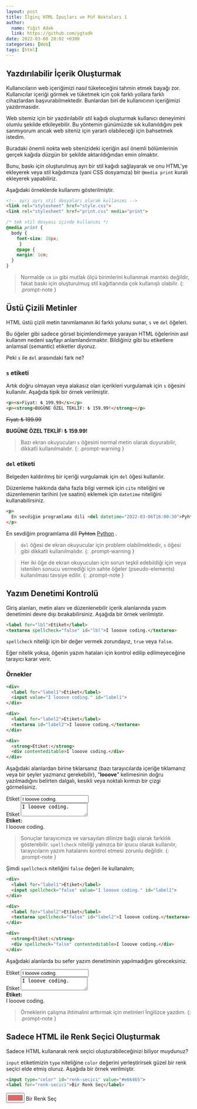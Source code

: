```yaml
---
layout: post
title: İlginç HTML İpuçları ve Püf Noktaları 1
author:
  name: Yiğit Adak
  link: https://github.com/ygtadk
date: 2022-03-08 20:02 +0300
categories: [Web]
tags: [html]
---
```


## Yazdırılabilir İçerik Oluşturmak

Kullanıcıların web içeriğimizi nasıl tüketeceğini tahmin etmek bayağı zor. Kullanıcılar içeriği görmek ve tüketmek için çok farklı yollara farklı cihazlardan başvurabilmektedir. Bunlardan biri de kullanıcının içeriğimizi yazdırmasıdır.

Web sitemiz için bir yazdırılabilir stil kağıdı oluşturmak kullanıcı deneyimini olumlu şekilde etkileyebilir. Bu yöntemin günümüzde sık kullanıldığını pek sanmıyorum ancak web siteniz için yararlı olabileceği için bahsetmek istedim.

Buradaki önemli nokta web sitenizideki içeriğin asıl önemli bölümlerinin gerçek kağıda düzgün bir şekilde aktarıldığından emin olmaktır. 

Bunu, baskı için oluşturulmuş ayrı bir stil kağıdı sağlayarak ve onu HTML'ye ekleyerek veya stil kağıdımıza (yani CSS dosyamıza) bir `@media print` kuralı ekleyerek yapabiliriz.

Aşağıdaki örneklerde kullanımı gösterilmiştir.

```html
<!-- ayrı ayrı stil dosyaları olarak kullanımı -->
<link rel="stylesheet" href="style.css">
<link rel="stylesheet" href="print.css" media="print">
```

```css
/* tek stil dosyası içinde kullanımı */
@media print {
  body {
    font-size: 28px;
	 }
	@page {
    margin: 1cm;
  }
}
```

> Normalde `cm` `in` gibi mutlak ölçü birimlerini kullanmak mantıklı değildir, fakat baskı için oluşturulmuş stil kağıtlarında çok kullanışlı olabilir.
{: .prompt-note }

## Üstü Çizili Metinler

HTML üstü çizili metin tanımlamanın iki farklı yolunu sunar, `s` ve `del` öğeleri.

Bu öğeler gibi sadece görsel biçimlendirmeye yarayan HTML öğelerinin asıl kullanım nedeni sayfayı anlamlandırmaktır. Bildiğiniz gibi bu etiketlere anlamsal (semantic) etiketler diyoruz.

Peki `s` ile `del` arasındaki fark ne?

### `s` etiketi

Artık doğru olmayan veya alakasız olan içerikleri vurgulamak için `s` öğesini kullanılır. Aşağıda tipik bir örnek verilmiştir.

```html
<p><s>Fiyat: ₺ 199.99</s></p>
<p><strong>BUGÜNE ÖZEL TEKLİF: ₺ 159.99!</strong></p>
```
<div>
<p><s>Fiyat: ₺ 199.99</s></p>
<p><strong>BUGÜNE ÖZEL TEKLİF: ₺ 159.99!</strong></p>
</div>

> Bazı ekran okuyucuları `s` öğesini normal metin olarak duyurabilir, dikkatli kullanılmalıdır.
{: .prompt-warning }

### `del` etiketi

Belgeden kaldırılmış bir içeriği vurgulamak için `del` öğesi kullanılır. 

Düzenleme hakkında daha fazla bilgi vermek için `cite` niteliğini ve düzenlemenin tarihini (ve saatini) eklemek için `datetime` niteliğini kullanabilirsiniz.

```html
<p>
  En sevdiğim programlama dili <del datetime="2022-03-06T16:00:30">Pyhton</del> <ins datetime="2022-03-07T17:00:36">Python</ins> .
</p>
```

<div>
<p>
  En sevdiğim programlama dili <del datetime="2022-03-06T16:00:30">Pyhton</del> <ins datetime="2022-03-07T17:00:36">Python</ins> .
</p>
</div>

> `del` öğesi de ekran okuyucular için problem olabilmektedir, `s` öğesi gibi dikkatli kullanılmalıdır.
{: .prompt-warning }

> Her iki öğe de ekran okuyucuları için sorun teşkil edebildiği için veya istenilen sonucu vermediği için sahte öğeler (pseudo-elements) kullanılması tavsiye edilir.
{: .prompt-note }

## Yazım Denetimi Kontrolü

Giriş alanları, metin alanı ve düzenlenebilir içerik alanlarında yazım denetimini devre dışı bırakabilirsiniz. Aşağıda bir örnek verilmiştir.

```html
<label for="lbl">Etiket</label>
<textarea spellcheck="false" id="lbl">I looove coding.</textarea>
```

`spellcheck` niteliği için bir değer vermek zorundayız, `true` veya `false`.

Eğer nitelik yoksa, öğenin yazım hataları için kontrol edilip edilmeyeceğine tarayıcı karar verir.

### Örnekler

```html
<div>
  <label for="label1">Etiket</label>
  <input value="I looove coding." id="label1">
</div>

<div>
  <label for="label2">Etiket</label>
  <textarea id="label2">I looove coding.</textarea>
</div>

<div>
  <strong>Etiket:</strong>
  <div contenteditable>I looove coding.</div>
</div>
```

Aşağıdaki alanlardan birine tıklarsanız (bazı tarayıcılarda içeriğe tıklamanız veya bir şeyler yazmanız gerekebilir), "**looove**" kelimesinin doğru yazılmadığını belirten dalgalı, kesikli veya noktalı kırmızı bir çizgi görmelisiniz.

<div>
<div>
  <label for="label1">Etiket</label>
  <input value="I looove coding." id="label1">
</div>

<div>
  <label for="label2">Etiket</label>
  <textarea id="label2">I looove coding.</textarea>
</div>

<div>
  <strong>Etiket:</strong>
  <div contenteditable>I looove coding.</div>
</div>
</div>

> Sonuçlar tarayıcınıza ve varsayılan dilinize bağlı olarak farklılık gösterebilir. `spellcheck` niteliği yalnızca bir ipucu olarak kullanılır, tarayıcıların yazım hatalarını kontrol etmesi zorunlu değildir.
{: .prompt-note }

Şimdi `spellcheck` niteliğini `false` değeri ile kullanalım;

```html
<div>
  <label for="label1">Etiket</label>
  <input spellcheck="false" value="I looove coding." id="label1">
</div>

<div>
  <label for="label2">Etiket</label>
  <textarea spellcheck="false" id="label2">I looove coding.</textarea>
</div>

<div>
  <strong>Etiket:</strong>
  <div spellcheck="false" contenteditable>I looove coding.</div>
</div>
```

Aşağıdaki alanlarda bu sefer yazım denetiminin yapılmadığını göreceksiniz.

<div>
<div>
  <label for="label1">Etiket</label>
  <input spellcheck="false" value="I looove coding." id="label1">
</div>

<div>
  <label for="label2">Etiket</label>
  <textarea spellcheck="false" id="label2">I looove coding.</textarea>
</div>

<div>
  <strong>Etiket:</strong>
  <div spellcheck="false" contenteditable>I looove coding.</div>
</div>
</div>

> Örneklerin çalışma ihtimalini arttırmak için metinleri İngilizce yazdım.
{: .prompt-note }

## Sadece HTML ile Renk Seçici Oluşturmak

Sadece HTML kullanarak renk seçici oluşturabileceğinizi biliyor muydunuz?

`input` etiketimizin `type` niteliğine `color` değerini yerleştirirsek güzel bir renk seçici elde etmiş oluruz. Aşağıda bir örnek verilmiştir.

```html
<input type="color" id="renk-secici" value="#e66465">
<label for="renk-secici">Bir Renk Seç</label>
```

<div>
<input type="color" id="renk-secici" value="#e66465">
<label for="renk-secici">Bir Renk Seç</label>
</div>


